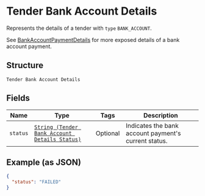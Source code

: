
# Tender Bank Account Details

Represents the details of a tender with `type` `BANK_ACCOUNT`.

See [BankAccountPaymentDetails](../../doc/models/bank-account-payment-details.md)
for more exposed details of a bank account payment.

## Structure

`Tender Bank Account Details`

## Fields

| Name | Type | Tags | Description |
|  --- | --- | --- | --- |
| `status` | [`String (Tender Bank Account Details Status)`](../../doc/models/tender-bank-account-details-status.md) | Optional | Indicates the bank account payment's current status. |

## Example (as JSON)

```json
{
  "status": "FAILED"
}
```

